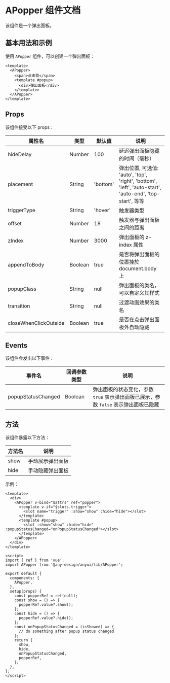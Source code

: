 # APopper 组件文档

该组件是一个弹出面板。

## 基本用法和示例

使用 `APopper` 组件，可以创建一个弹出面板：

```vue
<template>
  <APopper>
    <span>点击我</span>
    <template #popup>
      <div>弹出面板</div>
    </template>
  </APopper>
</template>
```

## Props

该组件接受以下 props：

| 属性名                | 类型                                                      | 默认值 | 说明                                                                                                       |
| --------------------- | --------------------------------------------------------- | ------ | ---------------------------------------------------------------------------------------------------------- |
| hideDelay             | Number                                                    | 100    | 延迟弹出面板隐藏的时间（毫秒）                                                                             |
| placement             | String                                                   | 'bottom' | 弹出位置, 可选值: 'auto', 'top', 'right', 'bottom', 'left', 'auto-start', 'auto-end', 'top-start', 等等 |
| triggerType           | String                                                   | 'hover' | 触发器类型                                                                                                 |
| offset                | Number                                                   | 18     | 触发器与弹出面板之间的距离                                                                                 |
| zIndex                | Number                                                   | 3000   | 弹出面板的 z-index 属性                                                                                    |
| appendToBody          | Boolean                                                  | true   | 是否将弹出面板的位置挂於 document.body 上                                                                   |
| popupClass            | String                                                   | null   | 弹出面板的类名，可以自定义其样式                                                                            |
| transition            | String                                                   | null   | 过渡动画效果的类名                                                                                         |
| closeWhenClickOutside | Boolean                                                  | true   | 是否在点击弹出面板外自动隐藏                                                                               |

## Events

该组件会发出以下事件：

| 事件名                | 回调参数类型 | 说明                                                                                         |
| --------------------- | ------------ | -------------------------------------------------------------------------------------------- |
| popupStatusChanged    | Boolean      | 弹出面板的状态变化，参数 `true` 表示弹出面板已展示，参数 `false` 表示弹出面板已隐藏 |

## 方法

该组件暴露以下方法：

| 方法名 | 说明                                                                                   |
| ------ | -------------------------------------------------------------------------------------- |
| show   | 手动展示弹出面板                                                                       |
| hide   | 手动隐藏弹出面板                                                                       |

示例：

```vue
<template>
  <div>
    <APopper v-bind="$attrs" ref="popper">
      <template v-if="$slots.trigger">
        <slot name="trigger" :show="show" :hide="hide"></slot>
      </template>
      <template #popup>
        <slot :show="show" :hide="hide" :popupStatusChanged="onPopupStatusChanged"></slot>
      </template>
    </APopper>
  </div>
</template>

<script>
import { ref } from 'vue';
import APopper from '@any-design/anyui/lib/APopper';

export default {
  components: {
    APopper,
  },
  setup(props) {
    const popperRef = ref(null);
    const show = () => {
      popperRef.value?.show();
    };
    const hide = () => {
      popperRef.value?.hide();
    };
    const onPopupStatusChanged = (isShowed) => {
      // do something after popup status changed
    };
    return {
      show,
      hide,
      onPopupStatusChanged,
      popperRef,
    };
  },
};
</script>
```